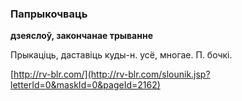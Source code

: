### Папрыкочваць
**дзеяслоў, закончанае трыванне**

Прыкаціць, даставіць куды-н. усё, многае. П. бочкі.

<a rel="author">[http://rv-blr.com/](http://rv-blr.com/slounik.jsp?letterId=0&maskId=0&pageId=2162)</a>
